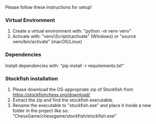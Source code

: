 Please follow these instructions for setup!

### Virtual Environment

1. Create a virtual environment with:
    "python -m venv venv"
2. Activate with:
    "venv\Scripts\activate" (Windows) or
    "source venv/bin/activate" (macOS/Linux)

### Dependencies

Install dependencies with:
    "pip install -r requirements.txt"

### Stockfish installation

1. Please download the OS-appropriate zip of Stockfish from https://stockfishchess.org/download/
2. Extract the zip and find the stockfish executable.
3. Rename the executable to "stockfish.exe" and place it inside a new folder in the project like so:
    "ChessGame/chessgame/stockfish/stockfish.exe"